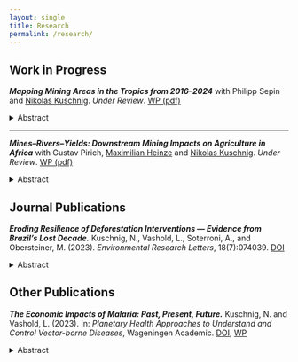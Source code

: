 ```yaml
---
layout: single
title: Research
permalink: /research/
---
```


## Work in Progress

***Mapping Mining Areas in the Tropics from 2016–2024*** with Philipp Sepin and [Nikolas Kuschnig](https://www.kuschnig.eu/). *Under Review*. [WP (pdf)](files/wp_mapping-mines-tropics_SVK.pdf)

<details>
  <summary>Abstract</summary>
  <p align="justify">Mining provides crucial materials for the global economy and the climate transition, but has potentially severe adverse environmental and social impacts. Currently, the analysis of such impacts is obstructed by the poor availability of data on mining activity — particularly in regions most affected. In this paper, we present a novel panel dataset of mining areas in the tropical belt from 2016 to 2024. We use a transformer-based segmentation model, trained on an extensive dataset of mining polygons from the literature, to automatically delineate mining areas in satellite imagery over time. The resulting dataset features improved accuracy and reduced noise from human errors, and can readily be extended to cover new locations and points in time as they become available. Our comprehensive dataset of mining areas can be used to assess local environmental, social, and economic impacts of mining activity in regions where conventional data is not available or incomplete. </p>
</details>

---

***Mines–Rivers–Yields: Downstream Mining Impacts on Agriculture in Africa*** with Gustav Pirich, [Maximilian Heinze](https://www.wu.ac.at/en/economics/people/maximilian-h) and [Nikolas Kuschnig](https://www.kuschnig.eu/). *Under Review*. [WP (pdf)](files/wp_mines-rivers-yields_VPHK.pdf)

<details>
  <summary>Abstract</summary>
  Minerals are essential to fuel the green transition, can foster local employment and facilitate economic development. But their extraction is also linked to several negative social and environmental externalities. Our understanding of these adverse impacts is especially limited in low-income countries, undermining our ability to manage them. In this paper, we use remotely sensed data to shine a light on the impacts of mine runoffs on agricultural yields in Africa. We use a discontinuity from mine locations along river basins to identify the causal effect that is mediated by water. Both agricultural yields and vegetation health in general are reduced considerably downstream of mines. Effects are economically significant and dissipate after about 100 kilometers, suggesting sediment as a possible cause. Our findings underscore an urgent need to better address polluting industries in a development context to limit their negative externalities for agriculture.
</details>


## Journal Publications

***Eroding Resilience of Deforestation Interventions — Evidence from Brazil’s Lost Decade.*** Kuschnig, N., Vashold, L., Soterroni, A., and Obersteiner, M. (2023). *Environmental Research Letters*, 18(7):074039. [DOI](https://doi.org/10.1088/1748-9326/acdfe7)

<details>
  <summary>Abstract</summary>
   Brazil once set the example for curtailing deforestation with command and control policies, but, in the last decade, these interventions have gone astray. Environmental research and policy today are largely informed by the earlier successes of deforestation interventions, but not their recent failures. Here, we investigate the resilience of deforestation interventions. We discuss how the recent trend reversal in Brazil came to be, and what its implications for the design of future policies are. We use newly compiled information on environmental fines in an econometric model to show that the enforcement of environmental policy has become ineffective in recent years. Our results add empirical evidence to earlier studies documenting the erosion of the institutions responsible for forest protection, and highlight the considerable deforestation impacts of this erosion. Future efforts for sustainable forest protection should be aimed at strengthening institutions, spreading responsibilities, and redistributing the common value of forests via incentive-based systems.
</details>


## Other Publications

***The Economic Impacts of Malaria: Past, Present, Future.*** Kuschnig, N. and Vashold, L. (2023). In: *Planetary Health Approaches to Understand and Control Vector-borne Diseases*, Wageningen Academic. [DOI](https://doi.org/10.3920/9789004688650_008), [WP]()

<details>
  <summary>Abstract</summary>
   Malaria places a great burden on the health and prosperity of many and occupies a great number of scientists and policymakers. The dynamics of the disease are tightly interwoven with economics — incidence is both tied to economic circumstances and impacts them. Economic research plays an important role in understanding and supporting the fight against malaria. The economic literature, however, features a number of peculiarities that can hamper accessibility and has been slow to approach interdisciplinary issues. In this chapter, we explain the economic perspective and summarise the literature on the economic impacts of malaria. Malaria has severe impacts on individual and aggregate economic outcomes, including mortality and morbidity, but also indirect burdens that materialise with a delay. The fight against malaria is not an economic policy per se, but may provide beneficial economic spillovers and can be vital in establishing an environment that allows for prosperity. Economic insights can make a difference in the design and implementation of effective and efficient eradication and control strategies. This is critical in the light of increasing disease (re-)exposure due to climate change and the emergence of resistant vectors and pathogens.
</details>



